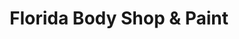 ---
title: "Florida Body Shop & Paint"
url: /largo/florida-body-shop-und-paint/
shop: Autowerkstatt
---
